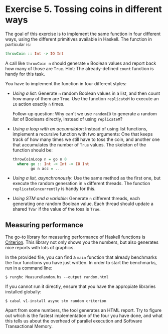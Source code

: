 # Exercise 5. Tossing coins in different ways

The goal of this exercise is to implement the same function in four different ways, using the different primitives available in Haskell. The function in particular is:

```haskell
throwCoin :: Int -> IO Int
```

A call like `throwCoin n` should generate `n` Boolean values and report back how many of those are `True`. Hint: The already-defined `count` function is handy for this task.

You have to implement the function in four different styles:

- _Using a list_: Generate `n` random Boolean values in a list, and then count how many of them are `True`. Use the function `replicateM` to execute an `IO` action exactly `n` times.

  Follow-up question: Why can't we use `randomIO` to generate a random _list_ of Booleans directly, instead of using `replicateM`?

- _Using a loop with an accumulator_: Instead of using list functions, implement a recursive function with two arguments: One that keeps track of how many times we still have to toss the coin, and another one that accumulates the number of `True` values. The skeleton of the function should be:

  ```haskell
  throwCoinLoop n = go n 0
    where go :: Int -> Int -> IO Int
          go n acc = ...
  ```

- _Using a list, asynchronously_: Use the same method as the first one, but execute the random generation in `n` different threads. The function `replicateConcurrently` is handy for this.

- _Using STM and a variable_: Generate `n` different threads, each generating one random Boolean value. Each thread should update a shared `TVar` if the value of the toss is `True`.

## Measuring performance

The go-to library for measuring performance of Haskell functions is [Criterion](http://www.serpentine.com/criterion/tutorial.html). This library not only shows you the numbers, but also generates nice reports with lots of graphics.

In the provided file, you can find a `main` function that already benchmarks the four functions you have just written. In order to start the benchmarks, run in a command line:

```
$ runghc MeasureRandom.hs --output random.html
```

If you cannot run it directly, ensure that you have the appropiate libraries installed globally:

```
$ cabal v1-install async stm random criterion
```

Apart from some numbers, the tool generates an HTML report. Try to figure out which is the fastest implementation of the four you have done, and what this tells us about the overhead of parallel execution and Software Transactional Memory.
